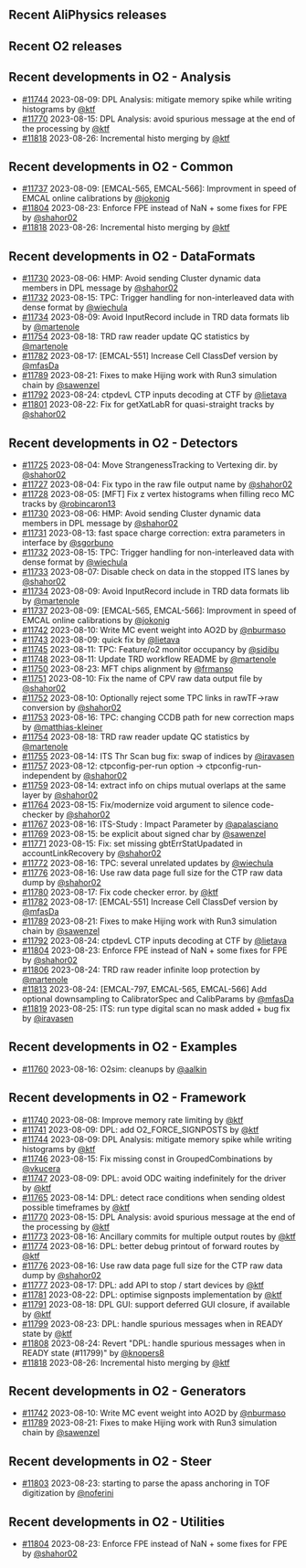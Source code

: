 ## Recent AliPhysics releases
## Recent O2 releases
## Recent developments in O2 - Analysis
- [\#11744](https://github.com/AliceO2Group/AliceO2/pull/11744) 2023-08-09: DPL Analysis: mitigate memory spike while writing histograms by [@ktf](https://github.com/ktf)
- [\#11770](https://github.com/AliceO2Group/AliceO2/pull/11770) 2023-08-15: DPL Analysis: avoid spurious message at the end of the processing by [@ktf](https://github.com/ktf)
- [\#11818](https://github.com/AliceO2Group/AliceO2/pull/11818) 2023-08-26: Incremental histo merging by [@ktf](https://github.com/ktf)
## Recent developments in O2 - Common
- [\#11737](https://github.com/AliceO2Group/AliceO2/pull/11737) 2023-08-09: [EMCAL-565, EMCAL-566]: Improvment in speed of EMCAL online calibrations by [@jokonig](https://github.com/jokonig)
- [\#11804](https://github.com/AliceO2Group/AliceO2/pull/11804) 2023-08-23: Enforce FPE instead of NaN + some fixes for FPE by [@shahor02](https://github.com/shahor02)
- [\#11818](https://github.com/AliceO2Group/AliceO2/pull/11818) 2023-08-26: Incremental histo merging by [@ktf](https://github.com/ktf)
## Recent developments in O2 - DataFormats
- [\#11730](https://github.com/AliceO2Group/AliceO2/pull/11730) 2023-08-06: HMP: Avoid sending Cluster dynamic data members in DPL message by [@shahor02](https://github.com/shahor02)
- [\#11732](https://github.com/AliceO2Group/AliceO2/pull/11732) 2023-08-15: TPC: Trigger handling for non-interleaved data with dense format by [@wiechula](https://github.com/wiechula)
- [\#11734](https://github.com/AliceO2Group/AliceO2/pull/11734) 2023-08-09: Avoid InputRecord include in TRD data formats lib by [@martenole](https://github.com/martenole)
- [\#11754](https://github.com/AliceO2Group/AliceO2/pull/11754) 2023-08-18: TRD raw reader update QC statistics by [@martenole](https://github.com/martenole)
- [\#11782](https://github.com/AliceO2Group/AliceO2/pull/11782) 2023-08-17: [EMCAL-551] Increase Cell ClassDef version by [@mfasDa](https://github.com/mfasDa)
- [\#11789](https://github.com/AliceO2Group/AliceO2/pull/11789) 2023-08-21: Fixes to make Hijing work with Run3 simulation chain by [@sawenzel](https://github.com/sawenzel)
- [\#11792](https://github.com/AliceO2Group/AliceO2/pull/11792) 2023-08-24: ctpdevL CTP inputs decoding at CTF by [@lietava](https://github.com/lietava)
- [\#11801](https://github.com/AliceO2Group/AliceO2/pull/11801) 2023-08-22: Fix for getXatLabR for quasi-straight tracks by [@shahor02](https://github.com/shahor02)
## Recent developments in O2 - Detectors
- [\#11725](https://github.com/AliceO2Group/AliceO2/pull/11725) 2023-08-04: Move StrangenessTracking to Vertexing dir. by [@shahor02](https://github.com/shahor02)
- [\#11727](https://github.com/AliceO2Group/AliceO2/pull/11727) 2023-08-04: Fix typo in the raw file output name by [@shahor02](https://github.com/shahor02)
- [\#11728](https://github.com/AliceO2Group/AliceO2/pull/11728) 2023-08-05: [MFT] Fix z vertex histograms when filling reco MC tracks by [@robincaron13](https://github.com/robincaron13)
- [\#11730](https://github.com/AliceO2Group/AliceO2/pull/11730) 2023-08-06: HMP: Avoid sending Cluster dynamic data members in DPL message by [@shahor02](https://github.com/shahor02)
- [\#11731](https://github.com/AliceO2Group/AliceO2/pull/11731) 2023-08-13: fast space charge correction: extra parameters in interface by [@sgorbuno](https://github.com/sgorbuno)
- [\#11732](https://github.com/AliceO2Group/AliceO2/pull/11732) 2023-08-15: TPC: Trigger handling for non-interleaved data with dense format by [@wiechula](https://github.com/wiechula)
- [\#11733](https://github.com/AliceO2Group/AliceO2/pull/11733) 2023-08-07: Disable check on data in the stopped ITS lanes by [@shahor02](https://github.com/shahor02)
- [\#11734](https://github.com/AliceO2Group/AliceO2/pull/11734) 2023-08-09: Avoid InputRecord include in TRD data formats lib by [@martenole](https://github.com/martenole)
- [\#11737](https://github.com/AliceO2Group/AliceO2/pull/11737) 2023-08-09: [EMCAL-565, EMCAL-566]: Improvment in speed of EMCAL online calibrations by [@jokonig](https://github.com/jokonig)
- [\#11742](https://github.com/AliceO2Group/AliceO2/pull/11742) 2023-08-10: Write MC event weight into AO2D by [@nburmaso](https://github.com/nburmaso)
- [\#11743](https://github.com/AliceO2Group/AliceO2/pull/11743) 2023-08-09: quick fix by [@lietava](https://github.com/lietava)
- [\#11745](https://github.com/AliceO2Group/AliceO2/pull/11745) 2023-08-11: TPC: Feature/o2 monitor occupancy by [@sidibu](https://github.com/sidibu)
- [\#11748](https://github.com/AliceO2Group/AliceO2/pull/11748) 2023-08-11: Update TRD workflow README by [@martenole](https://github.com/martenole)
- [\#11750](https://github.com/AliceO2Group/AliceO2/pull/11750) 2023-08-23: MFT chips alignment by [@frmanso](https://github.com/frmanso)
- [\#11751](https://github.com/AliceO2Group/AliceO2/pull/11751) 2023-08-10: Fix the name of CPV raw data output file by [@shahor02](https://github.com/shahor02)
- [\#11752](https://github.com/AliceO2Group/AliceO2/pull/11752) 2023-08-10: Optionally reject some TPC links in rawTF->raw conversion by [@shahor02](https://github.com/shahor02)
- [\#11753](https://github.com/AliceO2Group/AliceO2/pull/11753) 2023-08-16: TPC: changing CCDB path for new correction maps by [@matthias-kleiner](https://github.com/matthias-kleiner)
- [\#11754](https://github.com/AliceO2Group/AliceO2/pull/11754) 2023-08-18: TRD raw reader update QC statistics by [@martenole](https://github.com/martenole)
- [\#11755](https://github.com/AliceO2Group/AliceO2/pull/11755) 2023-08-14: ITS Thr Scan bug fix: swap of indices by [@iravasen](https://github.com/iravasen)
- [\#11757](https://github.com/AliceO2Group/AliceO2/pull/11757) 2023-08-12: ctpconfig-per-run option -> ctpconfig-run-independent by [@shahor02](https://github.com/shahor02)
- [\#11759](https://github.com/AliceO2Group/AliceO2/pull/11759) 2023-08-14: extract info on chips mutual overlaps at the same layer by [@shahor02](https://github.com/shahor02)
- [\#11764](https://github.com/AliceO2Group/AliceO2/pull/11764) 2023-08-15: Fix/modernize void argument to silence code-checker by [@shahor02](https://github.com/shahor02)
- [\#11767](https://github.com/AliceO2Group/AliceO2/pull/11767) 2023-08-16: ITS-Study : Impact Parameter by [@apalasciano](https://github.com/apalasciano)
- [\#11769](https://github.com/AliceO2Group/AliceO2/pull/11769) 2023-08-15: be explicit about signed char by [@sawenzel](https://github.com/sawenzel)
- [\#11771](https://github.com/AliceO2Group/AliceO2/pull/11771) 2023-08-15: Fix: set missing gbtErrStatUpadated in accountLinkRecovery by [@shahor02](https://github.com/shahor02)
- [\#11772](https://github.com/AliceO2Group/AliceO2/pull/11772) 2023-08-16: TPC: several unrelated updates by [@wiechula](https://github.com/wiechula)
- [\#11776](https://github.com/AliceO2Group/AliceO2/pull/11776) 2023-08-16: Use raw data page full size for the CTP raw data dump by [@shahor02](https://github.com/shahor02)
- [\#11780](https://github.com/AliceO2Group/AliceO2/pull/11780) 2023-08-17: Fix code checker error. by [@ktf](https://github.com/ktf)
- [\#11782](https://github.com/AliceO2Group/AliceO2/pull/11782) 2023-08-17: [EMCAL-551] Increase Cell ClassDef version by [@mfasDa](https://github.com/mfasDa)
- [\#11789](https://github.com/AliceO2Group/AliceO2/pull/11789) 2023-08-21: Fixes to make Hijing work with Run3 simulation chain by [@sawenzel](https://github.com/sawenzel)
- [\#11792](https://github.com/AliceO2Group/AliceO2/pull/11792) 2023-08-24: ctpdevL CTP inputs decoding at CTF by [@lietava](https://github.com/lietava)
- [\#11804](https://github.com/AliceO2Group/AliceO2/pull/11804) 2023-08-23: Enforce FPE instead of NaN + some fixes for FPE by [@shahor02](https://github.com/shahor02)
- [\#11806](https://github.com/AliceO2Group/AliceO2/pull/11806) 2023-08-24: TRD raw reader infinite loop protection by [@martenole](https://github.com/martenole)
- [\#11813](https://github.com/AliceO2Group/AliceO2/pull/11813) 2023-08-24: [EMCAL-797, EMCAL-565, EMCAL-566] Add optional downsampling to CalibratorSpec and CalibParams by [@mfasDa](https://github.com/mfasDa)
- [\#11819](https://github.com/AliceO2Group/AliceO2/pull/11819) 2023-08-25: ITS: run type digital scan no mask added + bug fix by [@iravasen](https://github.com/iravasen)
## Recent developments in O2 - Examples
- [\#11760](https://github.com/AliceO2Group/AliceO2/pull/11760) 2023-08-16: O2sim: cleanups by [@aalkin](https://github.com/aalkin)
## Recent developments in O2 - Framework
- [\#11740](https://github.com/AliceO2Group/AliceO2/pull/11740) 2023-08-08: Improve memory rate limiting by [@ktf](https://github.com/ktf)
- [\#11741](https://github.com/AliceO2Group/AliceO2/pull/11741) 2023-08-09: DPL: add O2_FORCE_SIGNPOSTS by [@ktf](https://github.com/ktf)
- [\#11744](https://github.com/AliceO2Group/AliceO2/pull/11744) 2023-08-09: DPL Analysis: mitigate memory spike while writing histograms by [@ktf](https://github.com/ktf)
- [\#11746](https://github.com/AliceO2Group/AliceO2/pull/11746) 2023-08-15: Fix missing const in GroupedCombinations by [@vkucera](https://github.com/vkucera)
- [\#11747](https://github.com/AliceO2Group/AliceO2/pull/11747) 2023-08-09: DPL: avoid ODC waiting indefinitely for the driver by [@ktf](https://github.com/ktf)
- [\#11765](https://github.com/AliceO2Group/AliceO2/pull/11765) 2023-08-14: DPL: detect race conditions when sending oldest possible timeframes by [@ktf](https://github.com/ktf)
- [\#11770](https://github.com/AliceO2Group/AliceO2/pull/11770) 2023-08-15: DPL Analysis: avoid spurious message at the end of the processing by [@ktf](https://github.com/ktf)
- [\#11773](https://github.com/AliceO2Group/AliceO2/pull/11773) 2023-08-16: Ancillary commits for multiple output routes by [@ktf](https://github.com/ktf)
- [\#11774](https://github.com/AliceO2Group/AliceO2/pull/11774) 2023-08-16: DPL: better debug printout of forward routes by [@ktf](https://github.com/ktf)
- [\#11776](https://github.com/AliceO2Group/AliceO2/pull/11776) 2023-08-16: Use raw data page full size for the CTP raw data dump by [@shahor02](https://github.com/shahor02)
- [\#11777](https://github.com/AliceO2Group/AliceO2/pull/11777) 2023-08-17: DPL: add API to stop / start devices by [@ktf](https://github.com/ktf)
- [\#11781](https://github.com/AliceO2Group/AliceO2/pull/11781) 2023-08-22: DPL: optimise signposts implementation by [@ktf](https://github.com/ktf)
- [\#11791](https://github.com/AliceO2Group/AliceO2/pull/11791) 2023-08-18: DPL GUI: support deferred GUI closure, if available by [@ktf](https://github.com/ktf)
- [\#11799](https://github.com/AliceO2Group/AliceO2/pull/11799) 2023-08-23: DPL: handle spurious messages when in READY state by [@ktf](https://github.com/ktf)
- [\#11808](https://github.com/AliceO2Group/AliceO2/pull/11808) 2023-08-24: Revert "DPL: handle spurious messages when in READY state (#11799)" by [@knopers8](https://github.com/knopers8)
- [\#11818](https://github.com/AliceO2Group/AliceO2/pull/11818) 2023-08-26: Incremental histo merging by [@ktf](https://github.com/ktf)
## Recent developments in O2 - Generators
- [\#11742](https://github.com/AliceO2Group/AliceO2/pull/11742) 2023-08-10: Write MC event weight into AO2D by [@nburmaso](https://github.com/nburmaso)
- [\#11789](https://github.com/AliceO2Group/AliceO2/pull/11789) 2023-08-21: Fixes to make Hijing work with Run3 simulation chain by [@sawenzel](https://github.com/sawenzel)
## Recent developments in O2 - Steer
- [\#11803](https://github.com/AliceO2Group/AliceO2/pull/11803) 2023-08-23: starting to parse the apass anchoring in TOF digitization by [@noferini](https://github.com/noferini)
## Recent developments in O2 - Utilities
- [\#11804](https://github.com/AliceO2Group/AliceO2/pull/11804) 2023-08-23: Enforce FPE instead of NaN + some fixes for FPE by [@shahor02](https://github.com/shahor02)

